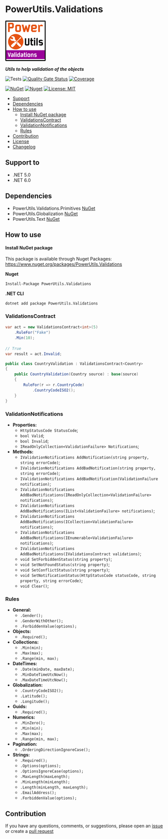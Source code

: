 # PowerUtils.Validations

![Logo](https://raw.githubusercontent.com/TechNobre/PowerUtils.Validations/main/assets/logo/logo_128x128.png)

***Utils to help validation of the objects***

![Tests](https://github.com/TechNobre/PowerUtils.Validations/actions/workflows/test-project.yml/badge.svg)
[![Quality Gate Status](https://sonarcloud.io/api/project_badges/measure?project=TechNobre_PowerUtils.Validations&metric=alert_status)](https://sonarcloud.io/summary/new_code?id=TechNobre_PowerUtils.Validations)
[![Coverage](https://sonarcloud.io/api/project_badges/measure?project=TechNobre_PowerUtils.Validations&metric=coverage)](https://sonarcloud.io/summary/new_code?id=TechNobre_PowerUtils.Validations)

[![NuGet](https://img.shields.io/nuget/v/PowerUtils.Validations.svg)](https://www.nuget.org/packages/PowerUtils.Validations)
[![Nuget](https://img.shields.io/nuget/dt/PowerUtils.Validations.svg)](https://www.nuget.org/packages/PowerUtils.Validations)
[![License: MIT](https://img.shields.io/github/license/TechNobre/PowerUtils.Validations.svg)](https://github.com/TechNobre/PowerUtils.Validations/blob/main/LICENSE)


- [Support](#support-to)
- [Dependencies](#dependencies)
- [How to use](#how-to-use)
  - [Install NuGet package](#Installation)
  - [ValidationsContract](#ValidationsContract)
  - [ValidationNotifications](#ValidationNotifications)
  - [Rules](#Rules)
- [Contribution](#contribution)
- [License](./LICENSE)
- [Changelog](./CHANGELOG.md)



## Support to <a name="support-to"></a>
- .NET 5.0
- .NET 6.0



## Dependencies <a name="dependencies"></a>

- PowerUtils.Validations.Primitives [NuGet](https://www.nuget.org/packages/PowerUtils.Validations.Primitives/)
- PowerUtils.Globalization [NuGet](https://www.nuget.org/packages/PowerUtils.Globalization/)
- PowerUtils.Text [NuGet](https://www.nuget.org/packages/PowerUtils.Text/)



## How to use <a name="how-to-use"></a>

#### Install NuGet package <a name="Installation"></a>
This package is available through Nuget Packages: https://www.nuget.org/packages/PowerUtils.Validations

**Nuget**
```bash
Install-Package PowerUtils.Validations
```

**.NET CLI**
```
dotnet add package PowerUtils.Validations
```



### ValidationsContract <a name="ValidationsContract"></a>
```csharp
var act = new ValidationsContract<int>(5)
    .RuleFor("Fake")
    .Min(10);

// True
var result = act.Invalid;
```

```csharp
public class CountryValidation : ValidationsContract<Country>
{
    public CountryValidation(Country source) : base(source)
    {
        RuleFor(r => r.CountryCode)
            .CountryCodeISO2();
    }
}
```


### ValidationNotifications <a name="ValidationNotifications"></a>
- __Properties:__
  - `HttpStatusCode StatusCode`;
  - `bool Valid`;
  - `bool Invalid`;
  - `IReadOnlyCollection<ValidationFailure> Notifications`;
- __Methods:__
  - `IValidationNotifications AddNotification(string property, string errorCode)`;
  - `IValidationNotifications AddBadNotification(string property, string errorCode)`;
  - `IValidationNotifications AddBadNotification(ValidationFailure notification)`;
  - `IValidationNotifications AddBadNotifications(IReadOnlyCollection<ValidationFailure> notifications)`;
  - `IValidationNotifications AddBadNotifications(IList<ValidationFailure> notifications)`;
  - `IValidationNotifications AddBadNotifications(ICollection<ValidationFailure> notifications)`;
  - `IValidationNotifications AddBadNotifications(IEnumerable<ValidationFailure> notifications)`;
  - `IValidationNotifications AddBadNotifications(IValidationsContract validations)`;
  - `void SetForbiddenStatus(string property)`;
  - `void SetNotFoundStatus(string property)`;
  - `void SetConflictStatus(string property)`;
  - `void SetNotificationStatus(HttpStatusCode statusCode, string property, string errorCode)`;
  - `void Clear()`;


### Rules <a name="Rules"></a>
- __General:__
  - `.Gender();`
  - `.GenderWithOther();`
  - `.ForbiddenValue(options);`
- __Objects:__
  - `.Required();`
- __Collections:__
  - `.Min(min);`
  - `.Max(max);`
  - `.Range(min, max);`
- __DateTimes:__
  - `.Date(minDate, maxDate);`
  - `.MinDateTimeUtcNow();`
  - `.MaxDateTimeUtcNow();`
- __Globalization:__
  - `.CountryCodeISO2();`
  - `.Latitude();`
  - `.Longitude();`
- __Guids:__
  - `.Required();`
- __Numerics:__
  - `.MinZero();`
  - `.Min(min);`
  - `.Max(max);`
  - `.Range(min, max);`
- __Pagination:__
  - `.OrderingDirectionIgnoreCase();`
- __Strings:__
  - `.Required();`
  - `.Options(options);`
  - `.OptionsIgnoreCase(options);`
  - `.MaxLength(maxLength);`
  - `.MinLength(minLength);`
  - `.Length(minLength, maxLength);`
  - `.EmailAddress();`
  - `.ForbiddenValue(options);`



## Contribution <a name="contribution"></a>

If you have any questions, comments, or suggestions, please open an [issue](https://github.com/TechNobre/PowerUtils.Validations/issues/new/choose) or create a [pull request](https://github.com/TechNobre/PowerUtils.Validations/compare)
